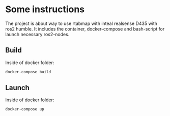 # Some instructions
The project is about way to use rtabmap with inteal realsense D435 with ros2 humble. It includes the container, docker-compose and bash-script for launch necessary ros2-nodes.

## Build
Inside of docker folder:
```bash
docker-compose build
```
## Launch
Inside of docker folder:
```bash
docker-compose up
```

